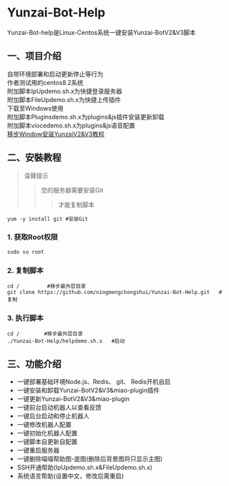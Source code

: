 # Yunzai-Bot-Help
Yunzai-Bot-help是Linux-Centos系统一键安装Yunzai-BotV2&V3脚本  
## 一、项目介绍
自带环境部署和启动更新停止等行为  
作者测试用的centos8.2系统  
附加脚本IpUpdemo.sh.x为快捷登录服务器  
附加脚本FileUpdemo.sh.x为快捷上传插件  
下载至Windows使用  
附加脚本Pluginsdemo.sh.x为plugins&js插件安装更新卸载  
附加脚本viocedemo.sh.x为plugins&js语音配置  
[移步Window安装YunzaiV2&V3教程](https://b23.tv/uTguBSj)  
## 二、安裝教程
>温聲提示  
>>您的服务器需要安装Git  
>>>才能复制脚本  

`yum -y install git #安装Git`  

### 1. 获取Root权限  
`sudo su root `
### 2. 复制脚本  
`cd /         #移步最外层目录`  
`git clone https://github.com/ningmengchongshui/Yunzai-Bot-Help.git   #复制`  
### 3. 执行脚本
`cd /        #移步最外层目录`  
`./Yunzai-Bot-Help/helpdemo.sh.x   #启动`  
## 三、功能介绍
* 一键部署基础环境Node.js、Redis、 git、 Redis开机自启
* 一键安装和卸载Yunzai-BotV2&V3&miao-plugin插件
* 一键更新Yunzai-BotV2&V3&miao-plugin 
* 一键前台启动机器人以查看反馈
* 一键后台启动和停止机器人
* 一键修改机器人配置
* 一键初始化机器人配置
* 一键脚本自更新自配置
* 一键重启服务器
* 一键删除喵喵帮助图-底图(删除后背景图将只显示主图)
* SSH开通帮助(IpUpdemo.sh.x&FileUpdemo.sh.x)
* 系统语言帮助(设置中文，修改后需重启)
